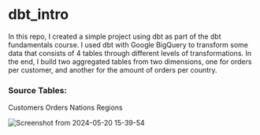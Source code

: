 # dbt_intro
In this repo, I created a simple project using dbt as part of the dbt fundamentals course.
I used dbt with Google BigQuery to transform some data that consists of 4 tables through different levels of transformations.
In the end, I build two aggregated tables from two dimensions, one for orders per customer, and another for the amount of orders per country.
### Source Tables:
Customers
Orders
Nations
Regions

![Screenshot from 2024-05-20 15-39-54](https://github.com/Abdelrahman7000/dbt_intro/assets/61333407/a9280b04-c613-45ef-8411-b395236efdf4)

